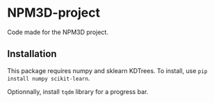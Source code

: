 # NPM3D-project

Code made for the NPM3D project.

## Installation

This package requires numpy and sklearn KDTrees.
To install, use `pip install numpy scikit-learn`.

Optionnally, install `tqdm` library for a progress bar.
